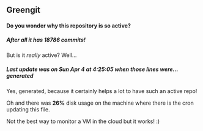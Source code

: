 ## Greengit

#### Do you wonder why this repository is so active?

##### After all it has 18786 commits!

But is it *really* active? Well...

##### Last update was on Sun Apr 4 at 4:25:05 when those lines were... generated

Yes, generated, because it certainly helps a lot to have such an active repo!

Oh and there was **26%** disk usage on the machine
where there is the cron updating this file.

Not the best way to monitor a VM in the cloud but it works! :)
